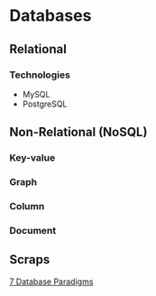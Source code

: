# Databases
## Relational
### Technologies
* MySQL
* PostgreSQL
## Non-Relational (NoSQL)
### Key-value
### Graph
### Column
### Document


## Scraps
[7 Database Paradigms](https://www.youtube.com/watch?v=W2Z7fbCLSTw)